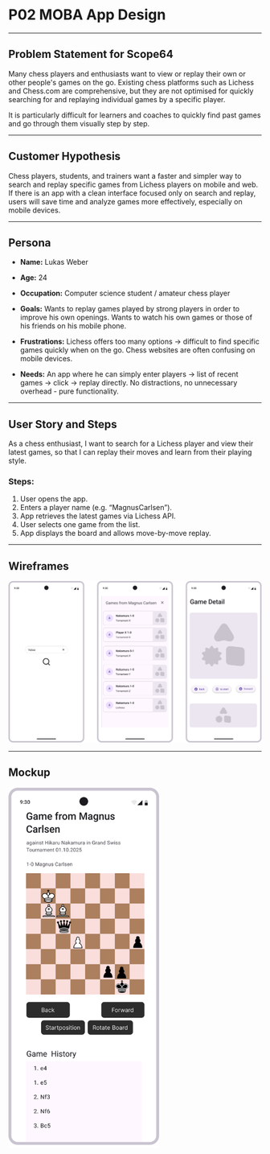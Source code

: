 # P02 MOBA App Design

-------

## Problem Statement for Scope64
Many chess players and enthusiasts want to view or replay their own or other people's games on the go.
Existing chess platforms such as Lichess and Chess.com are comprehensive, but they are not optimised for quickly searching for and replaying individual games by a specific player.

It is particularly difficult for learners and coaches to quickly find past games and go through them visually step by step.

-------

## Customer Hypothesis
Chess players, students, and trainers want a faster and simpler way to search and replay specific games from Lichess players on mobile and web.
If there is an app with a clean interface focused only on search and replay, users will save time and analyze games more effectively, especially on mobile devices.

-------

## Persona
- **Name:** Lukas Weber
- **Age:** 24
- **Occupation:** Computer science student / amateur chess player
- **Goals:** Wants to replay games played by strong players in order to improve his own openings. Wants to watch his own games or those of his friends on his mobile phone.

- **Frustrations:** Lichess offers too many options -> difficult to find specific games quickly when on the go. Chess websites are often confusing on mobile devices.

- **Needs:** An app where he can simply enter players -> list of recent games -> click -> replay directly. No distractions, no unnecessary overhead - pure functionality.

-------
## User Story and Steps
As a chess enthusiast,
I want to search for a Lichess player and view their latest games,
so that I can replay their moves and learn from their playing style.
### Steps:
1. User opens the app.
2. Enters a player name (e.g. “MagnusCarlsen”).
3. App retrieves the latest games via Lichess API.
4. User selects one game from the list.
5. App displays the board and allows move-by-move replay.

-------
## Wireframes

<img src="./images/wireframes.png" alt="Wireframes" width="600"/>

-------

## Mockup
<img src="./images/mockup.png" alt="Mockup" width="300"/>
